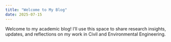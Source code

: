 ```yaml
---
title: "Welcome to My Blog"
date: 2025-07-15
---
```


Welcome to my academic blog! I’ll use this space to share research insights, updates, and reflections on my work in Civil and Environmental Engineering.